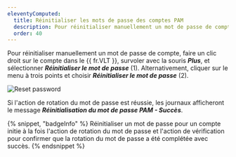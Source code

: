 ```yaml
---
eleventyComputed:
  title: Réinitialiser les mots de passe des comptes PAM
  description: Pour réinitialiser manuellement un mot de passe de compte, faire un clic droit sur le compte dans le {{ fr.VLT }}, survoler avec la souris Plus, et sélectionner Réinitialiser le mot de passe***.
  order: 40
---
```

Pour réinitialiser manuellement un mot de passe de compte, faire un clic droit sur le compte dans le {{ fr.VLT }}, survoler avec la souris ***Plus***, et sélectionner ***Réinitialiser le mot de passe*** (1). Alternativement, cliquer sur le menu à trois points et choisir ***Réinitialiser le mot de passe*** (2).

![Reset password](https://cdnweb.devolutions.net/docs/ab_getting-started-reset-passwords_1-1.png)

Si l'action de rotation du mot de passe est réussie, les journaux afficheront le message ***Réinitialisation du mot de passe PAM - Succès***.

{% snippet, "badgeInfo" %}
Réinitialiser un mot de passe pour un compte initie à la fois l'action de rotation du mot de passe et l'action de vérification pour confirmer que la rotation du mot de passe a été complétée avec succès.
{% endsnippet %}
